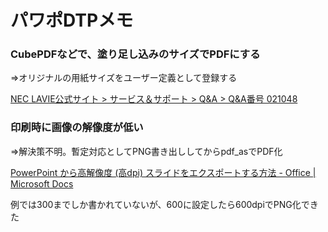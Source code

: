# パワポDTPメモ

### CubePDFなどで、塗り足し込みのサイズでPDFにする

⇒オリジナルの用紙サイズをユーザー定義として登録する

[NEC LAVIE公式サイト > サービス＆サポート > Q&A > Q&A番号 021048](https://faq.nec-lavie.jp/qasearch/1007/app/servlet/relatedqa?QID=021048)


### 印刷時に画像の解像度が低い

⇒解決策不明。暫定対応としてPNG書き出ししてからpdf_asでPDF化

[PowerPoint から高解像度 (高dpi) スライドをエクスポートする方法 - Office | Microsoft Docs](https://docs.microsoft.com/ja-jp/office/troubleshoot/powerpoint/change-export-slide-resolution)

例では300までしか書かれていないが、600に設定したら600dpiでPNG化できた
